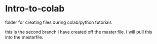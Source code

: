 # Intro-to-colab
folder for creating files during colab/python tutorials

this is the second branch i have created off the master file. I will pull this into the masterfile.
